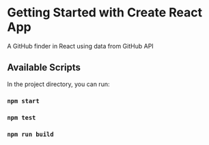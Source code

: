 # Getting Started with Create React App

A GitHub finder in React using data from GitHub API

## Available Scripts

In the project directory, you can run:

### `npm start`

### `npm test`

### `npm run build`
